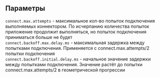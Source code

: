 ## Параметры
`connect.max.attempts` - максимальное кол-во попыток подключения выполняемых коннектором. По исчерпанию количества попыток приложение продолжит выполняться, но попыток подключения приниматься больше не будет  
`connect.backoff.max.delay.ms` - максимальная задержка между попытками подключения. Применяется с connect.max.attempts/2 попытки подключения  
`connect.backoff.initial.delay.ms` - начальное значение задержки между попытками подключения. Значение растёт до попытки connect.max.attempts/2 в геометрической прогрессии  

